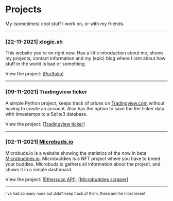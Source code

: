 # Projects

My (sometimes) cool stuff I work on, or with my friends.

------

### [22-11-2021] xlogic.sh <i class="devicon-typescript-plain"></i> <i class="devicon-react-original"></i> <i class="devicon-html5-plain"></i> <i class="devicon-css3-plain"></i>

This website you're on right now. Has a little introduction about me, shows my projects, contact information and my (epic) blog where I rant about how stuff in the world is bad or something.

View the project: [[Portfolio](https://github.com/Hattorius/portfolio)]

------

### [09-11-2021] Tradingview ticker <i class="devicon-python-plain"></i>

A simple Python project, keeps track of prices on [Tradingview.com](https://tradingview.com) without having to create an account. Also has the option to save the the ticker data with timestamps to a Sqlite3 database.

View the project: [[Tradingview ticker](https://github.com/Hattorius/Tradingview-ticker)]

------

### [02-11-2021] [Microbuds.io](https://microbuds.io) <i class="devicon-typescript-plain"></i> 

Microbuds.io is a website showing the statistics of the now in beta [Microbuddies.io](https://microbuddies.io). Microbuddies is a NFT project where you have to breed your buddies. Microbuds.io gathers all information about the project, and shows it in a simple dashboard.

View the project: [[Etherscan API](https://github.com/Hattorius/microbuddies-scraper)], [[Microbuddies scraper](https://github.com/Hattorius/Microbuddies-trait-getter-from-API)]

------

<small>I've had so many more but didn't keep track of them, these are the most recent</small>